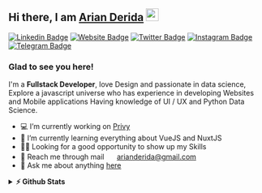 ## Hi there, I am [Arian Derida](https://derida23.github.io) <a href="https://derida23.github.io"><img src="https://media.giphy.com/media/hvRJCLFzcasrR4ia7z/giphy.gif" width="25px"></a>

[![Linkedin Badge](https://img.shields.io/badge/-LinkedIn-0e76a8?style=flat-square&logo=Linkedin&logoColor=white)](https://linkedin.com/in/arianderida)
[![Website Badge](https://img.shields.io/badge/Website-3b5998?style=flat-square&logo=google-chrome&logoColor=white)](https://derida23.github.io)
[![Twitter Badge](https://img.shields.io/badge/-Twitter-00acee?style=flat-square&logo=Twitter&logoColor=white)](https://twitter.com/arianderida)
[![Instagram Badge](https://img.shields.io/badge/-Instagram-e4405f?style=flat-square&logo=Instagram&logoColor=white)](https://instagram.com/arianderida/)
[![Telegram Badge](https://img.shields.io/badge/-Telegram-0088cc?style=flat-square&logo=Telegram&logoColor=white)](https://t.me/arianderida)

### Glad to see you here! &nbsp; 

I'm a <b>Fullstack Developer</b>, love Design and passionate in data science, Explore a javascript universe who has experience in developing Websites and Mobile applications Having knowledge of UI / UX and Python Data Science. 

- :computer: I’m currently working on [Privy](https://privy.id/start-free)
- :open_book: I’m currently learning everything about VueJS and NuxtJS
- :ok_man: Looking for a good opportunity to show up my Skills
- :e-mail: Reach me through mail <a href="https://gmail.com/"> <img src="https://camo.githubusercontent.com/9f8403b6cb58d427fe1fcaafdf1cf00299d0bf2ef53b14a5e32e66ccf657876d/68747470733a2f2f63646e2e737667706f726e2e636f6d2f6c6f676f732f676f6f676c652d676d61696c2e737667" width="17px"></a> arianderida@gmail.com
- :speech_balloon: Ask me about anything [here](https://github.com/Derida23/derida23/issues)


<details>	
  <summary><b>⚡ Github Stats</b></summary>

<img height="180em" src="https://github-readme-stats.vercel.app/api?username=derida23&show_icons=true&hide_border=true&&count_private=true&include_all_commits=true" />
<img height="180em" src="https://github-readme-stats.vercel.app/api/top-langs/?username=derida23&show_icons=true&hide=jupyter notebook&hide_border=true&layout=compact&langs_count=8"/>
</details>
